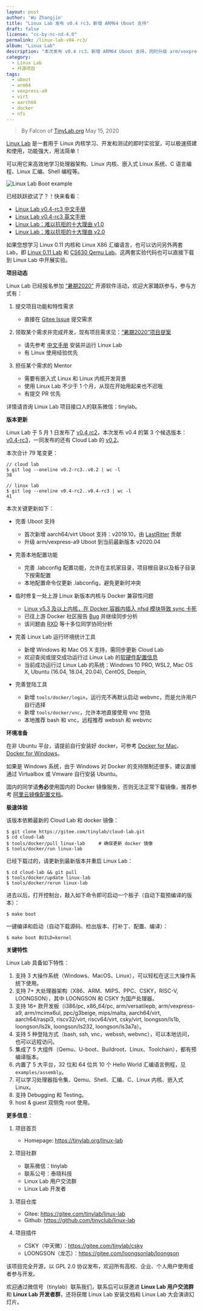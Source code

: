 ```yaml
---
layout: post
author: 'Wu Zhangjin'
title: "Linux Lab 发布 v0.4 rc3，新增 ARM64 Uboot 支持"
draft: false
license: "cc-by-nc-nd-4.0"
permalink: /linux-lab-v04-rc3/
album: "Linux Lab"
description: "本次发布 v0.4 rc3，新增 ARM64 Uboot 支持，同时升级 arm/vexpress-a9 uboot 版本到 v2020.04，另外，本次更新另有修复一处新版本 Linux 内核与 Docker 的兼容性问题。"
category:
  - Linux Lab
  - 开源项目
tags:
  - uboot
  - arm64
  - vexpress-a9
  - virt
  - aarch64
  - docker
  - nfs
---
```


> By Falcon of [TinyLab.org][1]
> May 15, 2020

[Linux Lab](https://tinylab.org/linux-lab) 是一套用于 Linux 内核学习、开发和测试的即时实验室，可以极速搭建和使用，功能强大，用法简单！

可以用它来高效地学习处理器架构、Linux 内核、嵌入式 Linux 系统、C 语言编程、Linux 汇编、Shell 编程等。

![Linux Lab Boot example](/wp-content/uploads/2019/12/linux-lab.jpg)

已经跃跃欲试了？！快来看看：

  * [Linux Lab v0.4-rc3 中文手册](https://tinylab.org/pdfs/linux-lab-v0.4-rc3-manual-zh.pdf)
  * [Linux Lab v0.4-rc3 英文手册](https://tinylab.org/pdfs/linux-lab-v0.4-rc3-manual-en.pdf)
  * [Linux Lab：难以抗拒的十大理由 v1.0](https://tinylab.org/why-linux-lab/)
  * [Linux Lab：难以抗拒的十大理由 v2.0](https://tinylab.org/why-linux-lab-v2/)

如果您想学习 Linux 0.11 内核和 Linux X86 汇编语言，也可以访问另外两套 Lab，即 [Linux 0.11 Lab](https://tinylab.org/linux-0.11-lab) 和 [CS630 Qemu Lab](https://tinylab.org/cs630-qemu-lab)。这两套实验代码也可以直接下载到 Linux Lab 中开展实验。

**项目动态**

Linux Lab 已经报名参加 [“暑期2020”](https://isrc.iscas.ac.cn/summer2020) 开源软件活动，欢迎大家踊跃参与，参与方式有：

  1. 提交项目功能和特性需求
      * 直接在 [Gitee Issue](https://gitee.com/tinylab/linux-lab/issues/I1G3C4) 提交需求

  2. 领取某个需求并完成开发，现有项目需求见：[“暑期2020”项目提案](https://tinylab.org/summer2020/)
      * 请先参考 [中文手册](https://tinylab.org/pdfs/linux-lab-v0.4-rc3-manual-zh.pdf) 安装并运行 Linux Lab
      * 有 Linux 使用经验优先

  3. 担任某个需求的 Mentor
      * 需要有嵌入式 Linux 和 Linux 内核开发背景
      * 使用 Linux Lab 不少于 1 个月，从现在开始用起来也不迟哦
      * 有提交 PR 优先

详情请咨询 Linux Lab 项目接口人的联系微信：tinylab。

**版本更新**

Linux Lab 于 5 月 1 日发布了 [v0.4 rc2](https://gitee.com/tinylab/linux-lab/tree/v0.4-rc2/)，本次发布 v0.4 的第 3 个候选版本：[v0.4-rc3](https://gitee.com/tinylab/linux-lab/tree/v0.4-rc3/)，一同发布的还有 Cloud Lab 的 [v0.2](https://gitee.com/tinylab/cloud-lab/tree/v0.2/)。

本次合计 79 笔变更：

    // cloud lab
    $ git log --oneline v0.2-rc3..v0.2 | wc -l
    38

    // linux lab
    $ git log --oneline v0.4-rc2..v0.4-rc3 | wc -l
    41

本次关键更新如下：

* 完善 Uboot 支持
    * 首次新增 aarch64/virt Uboot 支持：v2019.10，由 [LastRitter](https://gitee.com/lastritter) 贡献
    * 升级 arm/vexpress-a9 Uboot 到当前最新版本 v2020.04

* 完善本地配置功能
    * 完善 .labconfig 配置功能，允许在主机家目录，项目根目录以及板子目录下按需配置
    * 本地配置命令仅更新 .labconfig，避免更新时冲突

* 临时修复一处上游 Linux 新版本内核与 Docker 兼容性问题
    * [Linux v5.3 及以上内核，在 Docker 容器内插入 nfsd 模块导致 sync 卡死](https://gitee.com/tinylab/linux-lab/issues/I1GGG1)
    * 已往上游 Docker 社区报告 [Bug](https://github.com/docker/for-linux/issues/996) 并继续同步分析
    * 该问题由 [RXD](https://gitee.com/luoxiaogang) 等十多位同学协同分析

* 完善 Linux Lab 运行环境统计工具
    * 新增 Windows 和 Mac OS X 支持，需同步更新 Cloud Lab
    * 欢迎查阅或提交成功运行过 Linux Lab 的[软硬件配置信息](https://gitee.com/tinylab/linux-lab/issues/I1FZBJ)
    * 当前成功运行过 Linux Lab 的系统：Windows 10 PRO, WSL2, Mac OS X, Ubuntu (16.04, 18.04, 20.04), CentOS, Deepin,

* 完善登陆工具
    * 新增 `tools/docker/login`，运行完不再默认启动 webvnc，而是允许用户自行选择
    * 新增 `tools/docker/vnc`，允许本地直接使用 vnc 登陆
    * 本地推荐 bash 和 vnc，远程推荐 webssh 和 webvnc

**环境准备**

在非 Ubuntu 平台，请提前自行安装好 docker，可参考 [Docker for Mac](https://docs.docker.com/docker-for-mac/)、[Docker for Windows](https://docs.docker.com/docker-for-windows/)。

如果是 Windows 系统，由于 Windows 对 Docker 的支持限制还很多，建议直接通过 Virtualbox 或 Vmware 自行安装 Ubuntu。

国内的同学请**务必**使用国内的 Docker 镜像服务，否则无法正常下载镜像，推荐参考 [阿里云镜像配置文档](https://help.aliyun.com/document_detail/60750.html)。

**极速体验**

该版本依赖最新的 Cloud Lab 和 docker 镜像：

    $ git clone https://gitee.com/tinylab/cloud-lab.git
    $ cd cloud-lab
    $ tools/docker/pull linux-lab     # 确保更新 docker 镜像
    $ tools/docker/run linux-lab

已经下载过的，请更新到最新版本并重启 Linux Lab：

    $ cd cloud-lab && git pull
    $ tools/docker/update linux-lab
    $ tools/docker/rerun linux-lab

进去以后，打开控制台，敲入如下命令即可启动一个板子（自动下载预编译的版本）：

    $ make boot

一键编译和启动（自动下载源码、检出版本、打补丁、配置、编译）：

    $ make boot BUILD=kernel


**关键特性**

Linux Lab 具备如下特性：

1. 支持 3 大操作系统（Windows、MacOS、Linux），可以轻松在这三大操作系统下使用。
2. 支持 7+ 大处理器架构（X86、ARM、MIPS、PPC、CSKY，RISC-V, LOONGSON），其中 LOONGSON 和 CSKY 为国产处理器。
3. 支持 16+ 款开发板（i386/pc, x86_64/pc, arm/versatilepb, arm/vexpress-a9, arm/mcimx6ul, ppc/g3beige, mips/malta, aarch64/virt, aarch64/raspi3, riscv32/virt, riscv64/virt, csky/virt, loongson/ls1b, loongson/ls2k, loongson/ls232, loongson/ls3a7a）。
4. 支持 5 种登陆方式（bash, ssh, vnc，webssh, webvnc），可以本地访问，也可以远程访问。
5. 集成了 5 大组件（Qemu、U-boot、Buildroot、Linux、Toolchain），都有预编译版本。
6. 内置了 5 大平台，32 位和 64 位共 10 个 Hello World 汇编语言例程，见 `examples/assembly`。
7. 可以学习处理器指令集、Qemu、Shell、汇编、C、Linux 内核、嵌入式 Linux。
8. 支持 Debugging 和 Testing。
9. host & guest 双侧免 root 使用。

**更多信息**：

1. 项目首页
    - Homepage: <https://tinylab.org/linux-lab>

2. 项目社群
    - 联系微信：tinylab
    - 联系公号：泰晓科技
    - Linux Lab 用户交流群
    - Linux Lab 开发者

3. 项目仓库
    - Gitee: <https://gitee.com/tinylab/linux-lab>
    - Github:  <https://github.com/tinyclub/linux-lab>

4. 项目插件
    - CSKY（中天微）：<https://gitee.com/tinylab/csky>
    - LOONGSON（龙芯）：<https://gitee.com/loongsonlab/loongson>

该项目完全开源，以 GPL 2.0 协议发布，欢迎所有高校、企业、个人用户使用或者参与开发。

欢迎通过微信号（tinylab）联系我们，联系后可以获邀进 **Linux Lab 用户交流群** 和 **Linux Lab 开发者群**，还将获赠 Linux Lab 安装文档和 Linux Lab 大会演讲幻灯片。

[1]: https://tinylab.org
